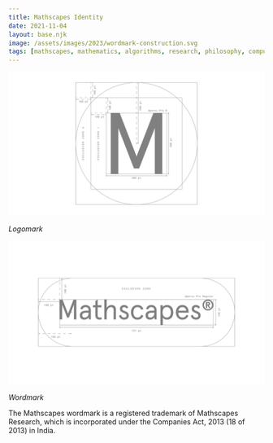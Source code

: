 ```yaml
---
title: Mathscapes Identity
date: 2021-11-04
layout: base.njk
image: /assets/images/2023/wordmark-construction.svg
tags: [mathscapes, mathematics, algorithms, research, philosophy, computers, science, humanities]
--- 
```


<img src="/assets/images/2023/logomark-construction.svg"/>

_Logomark_

<img src="/assets/images/2023/wordmark-construction.svg"/>

_Wordmark_

The Mathscapes wordmark is a registered trademark of Mathscapes Research, which is incorporated under the Companies Act, 2013 (18 of 2013) in India.